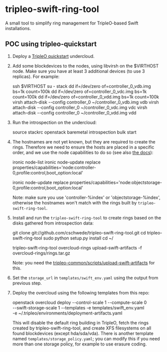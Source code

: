 tripleo-swift-ring-tool
=======================

A small tool to simplify ring management for TripleO-based Swift installations.


POC using tripleo-quickstart
----------------------------

1) Deploy a [TripleO quickstart][1] undercloud.

2) Add some blockdevices to the nodes, using libvirsh on the $VIRTHOST node.
   Make sure you have at least 3 additional devices (to use 3 replicas).
   For example:

    ssh $VIRTHOST
    su - stack
    dd if=/dev/zero of=controller_0_vdb.img bs=1k count=100k
    dd if=/dev/zero of=controller_0_vdc.img bs=1k count=100k
    dd if=/dev/zero of=controller_0_vdd.img bs=1k count=100k
    virsh attach-disk --config controller_0 ~/controller_0_vdb.img vdb
    virsh attach-disk --config controller_0 ~/controller_0_vdc.img vdc
    virsh attach-disk --config controller_0 ~/controller_0_vdd.img vdd

3) Run the introspection on the undercloud:

    source stackrc
    openstack baremetal introspection bulk start

4) The hostnames are not yet known, but they are required to create the rings.
   Therefore we need to ensure the hosts are placed in a specific order, and we
   use the node capabilities to do so (see also [the docs][2]):

    ironic node-list
    ironic node-update <node uuid> replace properties/capabilities='node:controller-0,profile:control,boot_option:local'

    ironic node-update <node uuid> replace properties/capabilities='node:objectstorage-0,profile:control,boot_option:local'

   Note: make sure you use 'controller-%index' or 'objectstorage-%index',
   otherwise the hostnames won't match with the rings built by `tripleo-swift-ring-tool`.

5) Install and run the `tripleo-swift-ring-tool` to create rings based on the
   disks gathered from introspection data:

    git clone git://github.com/cschwede/tripleo-swift-ring-tool.git
    cd tripleo-swift-ring-tool
    sudo python setup.py install
    cd ~/

    tripleo-swift-ring-tool overcloud-rings
    upload-swift-artifacts -f overcloud-rings/rings.tar.gz

   Note: you need the [tripleo-common/scripts/upload-swift-artifacts][3] for this.

6) Set the `storage_url` in `templates/swift_env.yaml` using the output from
   previous step.

7) Deploy the overcloud using the following templates from this repo:

    openstack overcloud deploy --control-scale 1 --compute-scale 0 \
        --swift-storage-scale 1 --templates -e templates/swift_env.yaml \
        -e ~/.tripleo/environments/deployment-artifacts.yaml

   This will disable the default ring building in TripleO, fetch the rings
   created by tripleo-swift-ring-tool, and create XFS filesystems on all found
   blockdevices (except hda/sda/vda).  There is another template named
   `templates/storage_policy.yaml`; you can modify this if you need more than
   one storage policy, for example to use erasure coding.

[1]: https://github.com/openstack/tripleo-quickstart
[2]: http://docs.openstack.org/developer/tripleo-docs/advanced_deployment/node_placement.html
[3]: https://raw.githubusercontent.com/openstack/tripleo-common/master/scripts/upload-swift-artifacts
